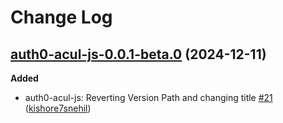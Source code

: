 # Change Log

## [auth0-acul-js-0.0.1-beta.0](https://github.com/auth0/universal-login/tree/auth0-acul-js-0.0.1-beta.0) (2024-12-11)

**Added**
- auth0-acul-js: Reverting Version Path and changing title [\#21](https://github.com/auth0/universal-login/pull/21) ([kishore7snehil](https://github.com/kishore7snehil))
